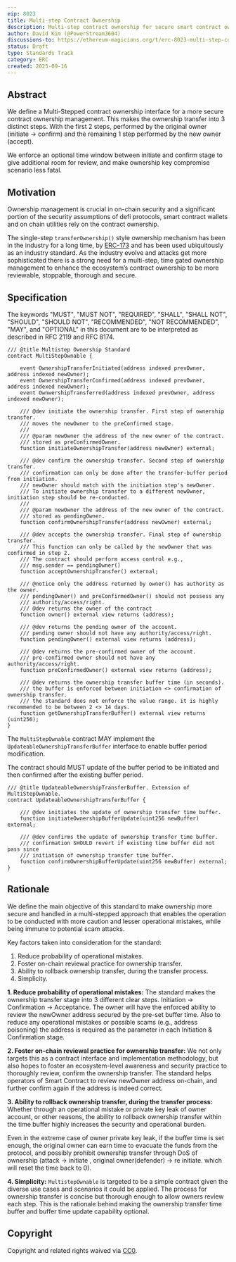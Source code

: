 ```yaml
---
eip: 8023
title: Multi-step Contract Ownership
description: Multi-step contract ownership for secure smart contract ownership management
author: David Kim (@PowerStream3604)
discussions-to: https://ethereum-magicians.org/t/erc-8023-multi-step-contract-ownership/25475
status: Draft
type: Standards Track
category: ERC
created: 2025-09-16
---
```


## Abstract

We define a Multi-Stepped contract ownership interface for a more secure contract ownership management. This makes the ownership transfer into 3 distinct steps. With the first 2 steps, performed by the original owner (initiate → confirm) and the remaining 1 step performed by the new owner (accept).

We enforce an optional time window between initiate and confirm stage to give additional room for review, and make ownership key compromise scenario less fatal.

## Motivation

Ownership management is crucial in on-chain security and a significant portion of the security assumptions of defi protocols, smart contract wallets and on chain utilities rely on the contract ownership.

The single-step `transferOwnership()` style ownership mechanism has been in the industry for a long time, by [ERC-173](./erc-173.md) and has been used ubiquitously as an industry standard. As the industry evolve and attacks get more sophisticated there is a strong need for a multi-step, time gated ownership management to enhance the ecosystem’s contract ownership to be more reviewable, stoppable, thorough and secure.

## Specification

The keywords "MUST", "MUST NOT", "REQUIRED", "SHALL", "SHALL NOT", "SHOULD", "SHOULD NOT", "RECOMMENDED", "NOT RECOMMENDED", "MAY", and "OPTIONAL" in this document are to be interpreted as described in RFC 2119 and RFC 8174.


```solidity
/// @title Multistep Ownership Standard
contract MultiStepOwnable {

	event OwnershipTransferInitiated(address indexed prevOwner, address indexed newOwner);	
	event OwnershipTransferConfirmed(address indexed prevOwner, address indexed newOwner);
	event OwnwershipTransferred(address indexed prevOwner, address indexed newOwner);

	/// @dev initiate the ownership transfer. First step of ownership transfer.
	/// moves the newOwner to the preConfirmed stage.
	/// 
	/// @param newOwner the address of the new owner of the contract.
	/// stored as preConfirmedOwner.
	function initiateOwnershipTransfer(address newOwner) external;
	
	/// @dev confirm the ownership transfer. Second step of ownership transfer.
	/// confirmation can only be done after the transfer-buffer period from initiation.
	/// newOwner should match with the initiation step's newOwner.
	/// To initiate ownership transfer to a different newOwner, initiation step should be re-conducted.
	///
	/// @param newOwner the address of the new owner of the contract.
	/// stored as pendingOwner.
	function confirmOwnershipTransfer(address newOwner) external;
	
	/// @dev accepts the ownership transfer. Final step of ownership transfer.
	/// This function can only be called by the newOwner that was confirmed in step 2.
	/// The contract should perform access control e.g.,
	/// msg.sender == pendingOwner()
	function acceptOwnershipTransfer() external;
	
	/// @notice only the address returned by owner() has authority as the owner.
	/// pendingOwner() and preConfirmedOwner() should not possess any
	/// authority/access/right.
	/// @dev returns the owner of the contract
	function owner() external view returns (address);
	
	/// @dev returns the pending owner of the account.
	/// pending owner should not have any authority/access/right.
	function pendingOwner() external view returns (address);
	
	/// @dev returns the pre-confirmed owner of the account.
	/// pre-confirmed owner should not have any authority/access/right.
	function preConfirmedOwner() external view returns (address);
	
	/// @dev returns the ownership transfer buffer time (in seconds).
	/// the buffer is enforced between initiation <> confirmation of ownership transfer. 
	/// the standard does not enforce the value range. it is highly recommended to be between 2 <> 14 days.
	function getOwnershipTransferBuffer() external view returns (uint256);
}
```

The `MultiStepOwnable` contract MAY implement the `UpdateableOwnershipTransferBuffer` interface to enable buffer period modification.

The contract should MUST update of the buffer period to be initiated and then confirmed after the existing buffer period.

```solidity
/// @title UpdateableOwnershipTransferBuffer. Extension of MultiStepOwnable.
contract UpdateableOwnershipTransferBuffer {

	/// @dev initiates the update of ownership transfer time buffer.
	function initiateOwnershipBufferUpdate(uint256 newBuffer) external;
	
	/// @dev confirms the update of ownership transfer time buffer.
	/// confirmation SHOULD revert if existing time buffer did not pass since
	/// initiation of ownership transfer time buffer.
	function confirmOwnershipBufferUpdate(uint256 newBuffer) external;
}
```

## Rationale

We define the main objective of this standard to make ownership more secure and handled in a multi-stepped approach that enables the operation to be conducted with more caution and lesser operational mistakes, while being immune to potential scam attacks.

Key factors taken into consideration for the standard:

1. Reduce probability of operational mistakes.
2. Foster on-chain reviewal practice for ownership transfer.
3. Ability to rollback ownership transfer, during the transfer process.
4. Simplicity.

**1. Reduce probability of operational mistakes:** The standard makes the ownership transfer stage into 3 different clear steps. Initiation → Confirmation → Acceptance. The owner will have the enforced ability to review the newOwner address secured by the pre-set buffer time. Also to reduce any operational mistakes or possible scams (e.g., address poisoning) the address is required as the parameter in each Initiation & Confirmation stage.

**2. Foster on-chain reviewal practice for ownership transfer:** We not only targets this as a contract interface and implementation methodology, but also hopes to foster an ecosystem-level awareness and security practice to thoroughly review, confirm the ownership transfer. The standard helps operators of Smart Contract to review newOwner address on-chain, and further confirm again if the address is indeed correct.

**3. Ability to rollback ownership transfer, during the transfer process:** Whether through an operational mistake or private key leak of owner account, or other reasons, the ability to rollback ownership transfer within the time buffer highly increases the security and operational burden.

Even in the extreme case of owner private key leak, if the buffer time is set enough, the original owner can earn time to evacuate the funds from the protocol, and possibly prohibit ownership transfer through DoS of ownership (attack → initiate , original owner(defender) → re initiate. which will reset the time back to 0).

**4. Simplicity:** `MultistepOwnable` is targeted to be a simple contract given the diverse use cases and scenarios it could be applied. The process for ownership transfer is concise but thorough enough to allow owners review each step. This is the rationale behind making the ownership transfer time buffer and buffer time update capability optional.

## Copyright

Copyright and related rights waived via [CC0](../LICENSE.md).